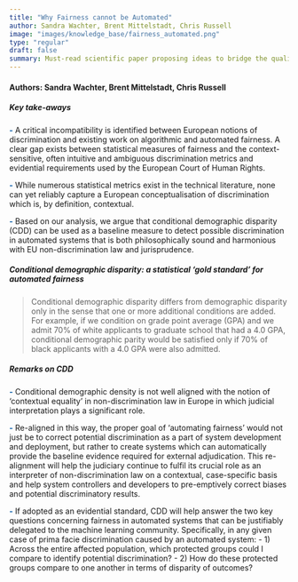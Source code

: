 ```yaml
---
title: "Why Fairness cannot be Automated"
author: Sandra Wachter, Brent Mittelstadt, Chris Russell
image: "images/knowledge_base/fairness_automated.png"
type: "regular"
draft: false
summary: Must-read scientific paper proposing ideas to bridge the qualitative legal and quantitative statistical doctrine
---
```


#### **Authors: Sandra Wachter, Brent Mittelstadt, Chris Russell**

##### **Key take-aways**

<span style="color:#005aa7; font-weight: bold;">-</span> A critical incompatibility is identified between European notions of discrimination and existing work on algorithmic and automated fairness. A clear gap exists between statistical measures of fairness and the context-sensitive, often intuitive and ambiguous discrimination metrics and evidential requirements used by the European Court of Human Rights.

<span style="color:#005aa7; font-weight: bold;">-</span> While numerous statistical metrics exist in the technical literature, none can yet reliably capture a European conceptualisation of discrimination which is, by definition, contextual.

<span style="color:#005aa7; font-weight: bold;">-</span> Based on our analysis, we argue that conditional demographic disparity (CDD) can be used as a baseline measure to detect possible discrimination in automated systems that is both philosophically sound and harmonious with EU non-discrimination law and jurisprudence.

##### **Conditional demographic disparity: a statistical ‘gold standard’ for automated fairness**

> Conditional demographic disparity differs from demographic disparity only in the sense that one or more additional conditions are added. For example, if we condition on grade point average (GPA) and we admit 70% of white applicants to graduate school that had a 4.0 GPA, conditional demographic parity would be satisfied only if 70% of black applicants with a 4.0 GPA were also admitted.

##### **Remarks on CDD**

<span style="color:#005aa7; font-weight: bold;">-</span> Conditional demographic density is not well aligned with the notion of ‘contextual equality’ in non-discrimination law in Europe in which judicial interpretation plays a significant role. 

<span style="color:#005aa7; font-weight: bold;">-</span> Re-aligned in this way, the proper goal of ‘automating fairness’ would not just be to correct potential discrimination as a part of system development and deployment, but rather to create systems which can automatically provide the baseline evidence required for external adjudication. This re-alignment will help the judiciary continue to fulfil its crucial role as an interpreter of non-discrimination law on a contextual, case-specific basis and help system controllers and developers to pre-emptively correct biases and potential discriminatory results. 

<span style="color:#005aa7; font-weight: bold;">-</span> If adopted as an evidential standard, CDD will help answer the two key questions concerning fairness in automated systems that can be justifiably delegated to the machine learning community. Specifically, in any given case of prima facie discrimination caused by an automated system: 
    - 1) Across the entire affected population, which protected groups could I compare to identify potential discrimination? 
    - 2) How do these protected groups compare to one another in terms of disparity of outcomes? 




